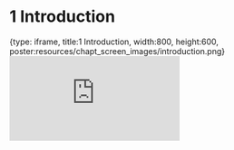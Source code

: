 # 1 Introduction
 
{type: iframe, title:1 Introduction, width:800, height:600, poster:resources/chapt_screen_images/introduction.png}
![](https://abyzovlab.github.io/CNVpytor-course//coursera/introduction.html)
 

 
